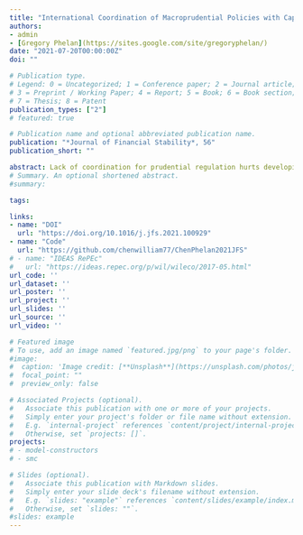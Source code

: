 ```yaml
---
title: "International Coordination of Macroprudential Policies with Capital Flows and Financial Asymmetries"
authors:
- admin
- [Gregory Phelan](https://sites.google.com/site/gregoryphelan/)
date: "2021-07-20T00:00:00Z"
doi: ""

# Publication type.
# Legend: 0 = Uncategorized; 1 = Conference paper; 2 = Journal article;
# 3 = Preprint / Working Paper; 4 = Report; 5 = Book; 6 = Book section;
# 7 = Thesis; 8 = Patent
publication_types: ["2"]
# featured: true

# Publication name and optional abbreviated publication name.
publication: "*Journal of Financial Stability*, 56"
publication_short: ""

abstract: Lack of coordination for prudential regulation hurts developing economies but benefits ad- vanced economies. We consider a two-country macro model in which countries have limited ability to issue state-contingent contracts in international markets, and equilibrium is con- strained inefficient. Both countries have incentives to stabilize their economy by using pru- dential limits, but the emerging economy depends on the advanced economy to bear global risk. Intermediating global risk requires bearing systemic risk, which financially developed economies are unwilling to bear, preferring financial stability over credit flows. Advanced economies prefer tighter prudential limits than would occur with coordination, to the harm of emerging economies.
# Summary. An optional shortened abstract.
#summary:

tags:

links:
- name: "DOI"
  url: "https://doi.org/10.1016/j.jfs.2021.100929"
- name: "Code"
  url: "https://github.com/chenwilliam77/ChenPhelan2021JFS"
# - name: "IDEAS RePEc"
#   url: "https://ideas.repec.org/p/wil/wileco/2017-05.html"
url_code: ''
url_dataset: ''
url_poster: ''
url_project: ''
url_slides: ''
url_source: ''
url_video: ''

# Featured image
# To use, add an image named `featured.jpg/png` to your page's folder.
#image:
#  caption: 'Image credit: [**Unsplash**](https://unsplash.com/photos/jdD8gXaTZsc)'
#  focal_point: ""
#  preview_only: false

# Associated Projects (optional).
#   Associate this publication with one or more of your projects.
#   Simply enter your project's folder or file name without extension.
#   E.g. `internal-project` references `content/project/internal-project/index.md`.
#   Otherwise, set `projects: []`.
projects:
# - model-constructors
# - smc

# Slides (optional).
#   Associate this publication with Markdown slides.
#   Simply enter your slide deck's filename without extension.
#   E.g. `slides: "example"` references `content/slides/example/index.md`.
#   Otherwise, set `slides: ""`.
#slides: example
---
```

